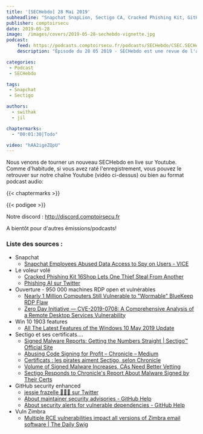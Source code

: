 ```yaml
---
title: '[SECHebdo] 28 Mai 2019'
subheadline: "Snapchat SnapLion, Sectigo CA, Cracked Phishing Kit, GitHub Security Enhanced pour vos dépôts, etc."
publisher: comptoirsecu
date: 2019-05-28
image:  /images/covers/2019-05-28-sechebdo-vignette.jpg
podcast:
    feed: https://podcasts.comptoirsecu.fr/podcasts/SECHebdo/CSEC.SECHebdo.2019-05-28.mp3
    description: "Épisode du 28 05 2019 - SECHebdo est une revue de l'actualité cybersécurité réalisée en live sur Youtube, généralement le mardi soir."

categories:
 - Podcast
 - SECHebdo

tags:
 - Snapchat
 - Sectigo

authors:
  - swithak
  - jil

chaptermarks:
  - "00:01:30|Todo"

video: "hAA2igeZQpU"
---
```


Nous venons de tourner un nouveau SECHebdo en live sur Youtube. Comme d'habitude, si vous avez raté l'enregistrement, vous pouvez le retrouver sur notre chaîne Youtube (vidéo ci-dessus) ou bien au format podcast audio:

{{< chaptermarks >}}

{{< podigee >}}

Notre discord : <http://discord.comptoirsecu.fr>

A bientôt pour d'autres émissions/podcasts!

### Liste des sources :

*  Snapchat
	* [Snapchat Employees Abused Data Access to Spy on Users - VICE](https://www.vice.com/en_us/article/xwnva7/snapchat-employees-abused-data-access-spy-on-users-snaplion)
*  Le voleur volé
	* [Cracked Phishing Kit 16Shop Lets One Thief Steal From Another](https://www.bleepingcomputer.com/news/security/cracked-phishing-kit-16shop-lets-one-thief-steal-from-another/)
	* [Phishing AI sur Twitter](https://twitter.com/phishingai/status/1011688773610979328)
*  Ouverture - 950 000 machines RDP open et vulnérables
	* [Nearly 1 Million Computers Still Vulnerable to "Wormable" BlueKeep RDP Flaw](https://thehackernews.com/2019/05/bluekeep-rdp-vulnerability.html)
	* [Zero Day Initiative — CVE-2019-0708: A Comprehensive Analysis of a Remote Desktop Services Vulnerability](https://www.zerodayinitiative.com/blog/2019/5/27/cve-2019-0708-a-comprehensive-analysis-of-a-remote-desktop-services-vulnerability)
*  Win 10 1903 features
	* [All The Latest Features of the Windows 10 May 2019 Update](https://www.bleepingcomputer.com/news/microsoft/all-the-latest-features-of-the-windows-10-may-2019-update/)
*  Sectigo et ses certificats....
	* [Signed Malware Reports: Getting the Numbers Straight | Sectigo™ Official Site](https://sectigo.com/blog/signed-malware-reports-getting-the-numbers-straight)
	* [Abusing Code Signing for Profit – Chronicle – Medium](https://medium.com/@chroniclesec/abusing-code-signing-for-profit-ef80a37b50f4)
	* [Certificats : les pirates aiment Sectigo, selon Chronicle](https://www.lemagit.fr/actualites/252464027/Certificats-les-pirates-aiment-Sectigo-selon-Chronicle)
	* [Volume of Signed Malware Increases, CAs Need Better Vetting](https://www.bleepingcomputer.com/news/security/volume-of-signed-malware-increases-cas-need-better-vetting/)
	* [Sectigo Responds to Chronicle's Report About Malware Signed by Their Certs](https://www.bleepingcomputer.com/news/security/sectigo-responds-to-chronicles-report-about-malware-signed-by-their-certs/)
*  GitHub security enhanced
	* [jessie frazelle 👩🏼‍🚀 sur Twitter](https://twitter.com/jessfraz/status/1131569352069865472)
	* [About maintainer security advisories - GitHub Help](https://help.github.com/en/articles/about-maintainer-security-advisories)
	* [About security alerts for vulnerable dependencies - GitHub Help](https://help.github.com/en/articles/about-security-alerts-for-vulnerable-dependencies)
* Vuln Zimbra
	* [Multiple RCE vulnerabilities impact all versions of Zimbra email software | The Daily Swig](https://portswigger.net/daily-swig/multiple-rce-vulnerabilities-impact-all-versions-of-zimbra-email-software)
